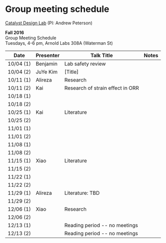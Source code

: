 # Group meeting schedule #
[Catalyst Design Lab](http://brown.edu/go/catalyst) (PI: Andrew Peterson)

**Fall 2016**  
Group Meeting Schedule  
Tuesdays, 4-6 pm, Arnold Labs 308A (Waterman St)  


|   Date     |   Presenter   |   Talk Title                                              |   Notes   |
| ---------- | ------------- | --------------------------------------------------------- | --------- |
| 10/04 (1)  |   Benjamin    |   Lab safety review                                       |           |
| 10/04 (2)  |   JuYe Kim    |   [Title]                                                 |           |
| 10/11 (1)  |   Alireza     |   Research                                                |           |
| 10/11 (2)  |    Kai           |  Research of strain effect in ORR                                                         |           |
| 10/18 (1)  |               |                                                           |           |
| 10/18 (2)  |               |                                                           |           |
| 10/25 (1)  |    Kai           |     Literature                                                      |           |
| 10/25 (2)  |               |                                                           |           |
| 11/01 (1)  |               |                                                           |           |
| 11/01 (2)  |               |                                                           |           |
| 11/08 (1)  |               |                                                           |           |
| 11/08 (2)  |               |                                                           |           |
| 11/15 (1)  |     Xiao      |        Literature                                         |           |
| 11/15 (2)  |               |                                                           |           |
| 11/22 (1)  |               |                                                           |           |
| 11/22 (2)  |               |                                                           |           |
| 11/29 (1)  |   Alireza     |   Literature: TBD                                         |           |
| 11/29 (2)  |               |                                                           |           |
| 12/06 (1)  |    Xiao       |    Research                                               |           |
| 12/06 (2)  |               |                                                           |           |
| 12/13 (1)  |               |   Reading period -- no meetings                           |           |
| 12/13 (2)  |               |   Reading period -- no meetings                           |           |
